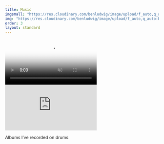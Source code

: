 ```yaml
---
title: Music
imgsmall: "https://res.cloudinary.com/benludwig/image/upload/f_auto,q_auto:best/v1582753603/music-tile-wide_u2sz92.jpg"
img: "https://res.cloudinary.com/benludwig/image/upload/f_auto,q_auto:best/v1582739927/music-tile_mg7dyi.jpg"
order: 3
layout: standard
---
```

<div class="page revealblock">
  <div class="video-desktop title">
    <video autoplay loop muted playsinline poster="https://res.cloudinary.com/benludwig/image/upload/f_auto,q_auto:best/v1586107882/title_music_frame_hiznnf.png">
      <source src="https://res.cloudinary.com/benludwig/video/upload/vc_auto/v1586107890/title_music_gco9e3.mp4">
      <source src="https://res.cloudinary.com/benludwig/video/upload/vc_auto/v1586107890/title_music_gco9e3.webm" type="video/webm">
      Your browser does not support the video tag.
    </video>
  </div>
<div class="video-embed">
  <div class='embed-container'>
  <iframe src='https://player.vimeo.com/video/399478355' frameborder='0' webkitAllowFullScreen mozallowfullscreen allowFullScreen></iframe>
  </div>
  <p class="caption">Albums I’ve recorded on drums</p>
  </div>
</div>
